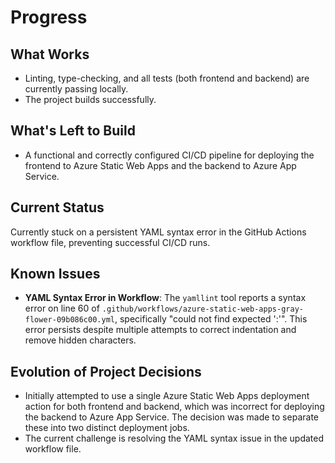 # Progress

## What Works
- Linting, type-checking, and all tests (both frontend and backend) are currently passing locally.
- The project builds successfully.

## What's Left to Build
- A functional and correctly configured CI/CD pipeline for deploying the frontend to Azure Static Web Apps and the backend to Azure App Service.

## Current Status
Currently stuck on a persistent YAML syntax error in the GitHub Actions workflow file, preventing successful CI/CD runs.

## Known Issues
- **YAML Syntax Error in Workflow**: The `yamllint` tool reports a syntax error on line 60 of `.github/workflows/azure-static-web-apps-gray-flower-09b086c00.yml`, specifically "could not find expected ':'". This error persists despite multiple attempts to correct indentation and remove hidden characters.

## Evolution of Project Decisions
- Initially attempted to use a single Azure Static Web Apps deployment action for both frontend and backend, which was incorrect for deploying the backend to Azure App Service. The decision was made to separate these into two distinct deployment jobs.
- The current challenge is resolving the YAML syntax issue in the updated workflow file.